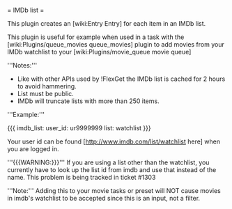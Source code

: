 = IMDb list =

This plugin creates an [wiki:Entry Entry] for each item in an IMDb list.

This plugin is useful for example when used in a task with the [wiki:Plugins/queue_movies queue_movies] plugin to add movies from your IMDb watchlist to your [wiki:Plugins/movie_queue movie queue]

'''Notes:''' 

 * Like with other APIs used by !FlexGet the IMDb list is cached for 2 hours to avoid hammering.
 * List must be public.
 * IMDb will truncate lists with more than 250 items.

'''Example:'''

{{{
imdb_list:
  user_id: ur9999999
  list: watchlist
}}}

Your user id can be found [http://www.imdb.com/list/watchlist here] when you are logged in.

'''{{{WARNING:}}}''' If you are using a list other than the watchlist, you currently have to look up the list id from imdb and use that instead of the name. This problem is being tracked in ticket #1303

'''Note:''' Adding this to your movie tasks or preset will NOT cause movies in imdb's watchlist to be accepted since this is an input, not a filter.